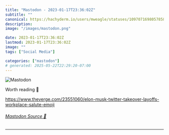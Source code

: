 ```yaml
---
title: "Mastodon - 2023-01-17T23:36:02Z"
subtitle: ""
canonical: https://hachyderm.io/users/mweagle/statuses/109707169805785848
description:
image: "/images/mastodon.png"

date: 2023-01-17T23:36:02Z
lastmod: 2023-01-17T23:36:02Z
image: ""
tags: ["Social Media"]

categories: ["mastodon"]
# generated: 2025-05-22T22:29:20-07:00
---
```

![Mastodon](/images/mastodon.png)

<p>Worth reading 🫡</p><p><a href="https://www.theverge.com/23551060/elon-musk-twitter-takeover-layoffs-workplace-salute-emoji" target="_blank" rel="nofollow noopener noreferrer" translate="no"><span class="invisible">https://www.</span><span class="ellipsis">theverge.com/23551060/elon-mus</span><span class="invisible">k-twitter-takeover-layoffs-workplace-salute-emoji</span></a></p>


###### [Mastodon Source 🐘](https://hachyderm.io/@mweagle/109707169805785848)

___
